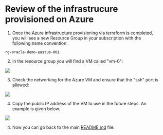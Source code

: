 # Review of the infrastrucure provisioned on Azure


1. Once the Azure infrastructure provisioning via terraform is completed, you will see a new Resource Group in your subscription with the following name convention:

```
rg-oracle-demo-eastus-001
``````

2. In the resource group you will find a VM called "vm-0":

<img src="../media/provisioned.jpg" />


3. Check the networking for the Azure VM and ensure that the "ssh" port is allowed:

<img src="../media/sshport.jpg" />



4. Copy the public IP address of the VM to use in the future steps. An example is given below.

<img src="../media/publicip.jpg" />


4. Now you can go back to the main [README.md](../../README.md#step-by-step-instructions) file.